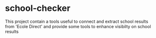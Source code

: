 # school-checker
This project contain a tools useful to connect and extract school results from 'Ecole Direct' and provide some tools to enhance visibilty on school results
